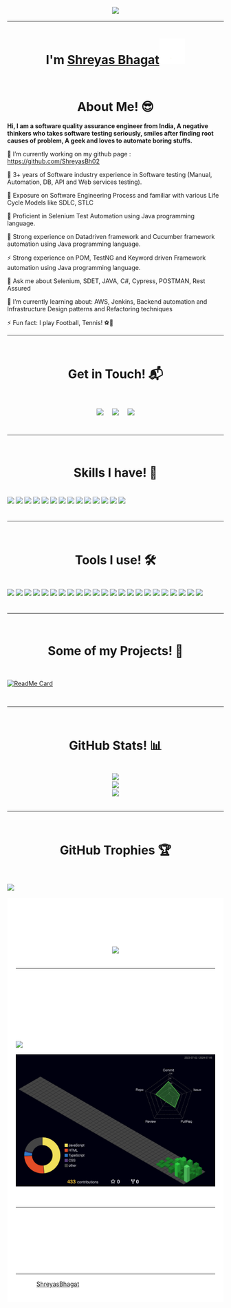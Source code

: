 <p align="center">
  <img src="https://miro.medium.com/max/2048/1*OohqW5DGh9CQS4hLY5FXzA.png" height="230"/>
</p>
<hr>
<h1 align="center">I'm <a href="https://github.com/ShreyasBh02">Shreyas Bhagat<a><img src="https://github.com/Kathryn-Jie/Kathryn-Jie/blob/main/wave.gif" width="60px"/></h1>
<Br>
  
<h1 align="center">About Me! 😎</h1>


**Hi, I am a software quality assurance engineer from India, A negative thinkers who takes software testing seriously, smiles after finding root causes of problem, A geek and loves to automate boring stuffs.**


🔭 I’m currently working on my github page : https://github.com/ShreyasBh02

🔭 3+ years of Software industry experience in Software testing (Manual, Automation, DB, API and Web services testing).

🌱 Exposure on Software Engineering Process and familiar with various Life Cycle Models like SDLC, STLC

👯 Proficient in Selenium Test Automation using Java programming language.

🥅 Strong experience on Datadriven framework and Cucumber framework automation using Java programming language.

⚡ Strong experience on POM, TestNG and Keyword driven Framework automation using Java programming language.

💬 Ask me about Selenium, SDET, JAVA, C#, Cypress, POSTMAN, Rest Assured

🌱 I’m currently learning about:
    AWS, Jenkins, Backend automation and Infrastructure Design patterns and Refactoring techniques

⚡  Fun fact: I play Football, Tennis! ⚽🎾
  
<hr>
<Br>
<h1 align="center">Get in Touch! 📬</h1>
<Br>
<p align="center">
<a href="https://www.linkedin.com/in/shreyas-bhagat-63b994155/" target="blank"><img align="center" src="https://img.shields.io/badge/Shreyas Bhagat-0077B5?style=for-the-badge&logo=linkedin&logoColor=white" /></a> &nbsp;&nbsp;&nbsp;  <a href="mailto:shreyasbhagat98@gmail.com" target="blank"><img align="center" src="https://img.shields.io/badge/Shreyas Bhagat-D14836?style=for-the-badge&logo=gmail&logoColor=white" /></a>    &nbsp;&nbsp;&nbsp;       <a href="https://github.com/ShreyasBh02" target="blank"><img align="center" src="https://img.shields.io/badge/Shreyas-100000?style=for-the-badge&logo=github&logoColor=white" /></a>
</p>
  
<Br>
<hr>
<Br>
<h1 align="center">Skills I have! 🧩</h1>
<Br>

<div style="line-height: 2;">
  <img src="https://img.shields.io/badge/%20Automation%20Testing-brightgreen?style=for-the-badge" style="height: 30px;"> 
  <img src="https://img.shields.io/badge/Manual%20Testing-blue?style=for-the-badge" style="height: 30px;"> 
  <img src="https://img.shields.io/badge/API%20Testing-red?style=for-the-badge" style="height: 30px;"> 
  <img src="https://img.shields.io/badge/Web%20Services%20Testing-orange?style=for-the-badge" style="height: 30px;">
  <img src="https://img.shields.io/badge/Database%20Testing-yellow?style=for-the-badge" style="height: 30px;">
  <img src="https://img.shields.io/badge/Performance%20Testing-lightgrey?style=for-the-badge" style="height: 30px;">
  <img src="https://img.shields.io/badge/Load%20Testing-lightblue?style=for-the-badge" style="height: 30px;">
  <img src="https://img.shields.io/badge/Functional%20Testing-brightgreen?style=for-the-badge" style="height: 30px;">
  <img src="https://img.shields.io/badge/Regression%20Testing-blue?style=for-the-badge" style="height: 30px;">
  <img src="https://img.shields.io/badge/Smoke%20Testing-red?style=for-the-badge" style="height: 30px;">
  <img src="https://img.shields.io/badge/Unit%20Testing-orange?style=for-the-badge" style="height: 30px;">
  <img src="https://img.shields.io/badge/Integration%20Testing-yellow?style=for-the-badge" style="height: 30px;">
  <img src="https://img.shields.io/badge/Agile%20Testing-lightgrey?style=for-the-badge" style="height: 30px;">
  <img src="https://img.shields.io/badge/C%23-239120?style=for-the-badge&logo=csharp&logoColor=white&color=4A4A4A" style="height: 30px;"> <!-- Metallic matte color -->
</div>



<Br>
<hr>
<Br>
<h1 align="center">Tools I use! 🛠️</h1>
<Br>

<div style="line-height: 2;">
  <img src="https://img.shields.io/badge/Selenium-43B02A?style=for-the-badge&logo=selenium&logoColor=white" style="height: 30px;">
  <img src="https://img.shields.io/badge/JIRA-0052CC?style=for-the-badge&logo=jira&logoColor=white" style="height: 30px;">
  <img src="https://img.shields.io/badge/Cypress-17202C?style=for-the-badge&logo=cypress&logoColor=white" style="height: 30px;">
  <img src="https://img.shields.io/badge/Appium-1A73E8?style=for-the-badge&logo=appium&logoColor=white" style="height: 30px;">
  <img src="https://img.shields.io/badge/JMeter-D22128?style=for-the-badge&logo=apache&logoColor=white" style="height: 30px;">
  <img src="https://img.shields.io/badge/SoapUI-6DB33F?style=for-the-badge&logo=soapui&logoColor=white" style="height: 30px;">
  <img src="https://img.shields.io/badge/GitHub-181717?style=for-the-badge&logo=github&logoColor=white" style="height: 30px;">
  <img src="https://img.shields.io/badge/Java-007396?style=for-the-badge&logo=java&logoColor=white" style="height: 30px;">
  <img src="https://img.shields.io/badge/SQL-4479A1?style=for-the-badge&logo=postgresql&logoColor=white" style="height: 30px;">
  <img src="https://img.shields.io/badge/Postman-FF6C37?style=for-the-badge&logo=postman&logoColor=white" style="height: 30px;">
  <img src="https://img.shields.io/badge/Jenkins-D24939?style=for-the-badge&logo=jenkins&logoColor=white" style="height: 30px;">
  <img src="https://img.shields.io/badge/Docker-2496ED?style=for-the-badge&logo=docker&logoColor=white" style="height: 30px;">
  <img src="https://img.shields.io/badge/Kubernetes-326CE5?style=for-the-badge&logo=kubernetes&logoColor=white" style="height: 30px;">
  <img src="https://img.shields.io/badge/JUnit-25A162?style=for-the-badge&logo=junit5&logoColor=white" style="height: 30px;">
  <img src="https://img.shields.io/badge/TestNG-FF5733?style=for-the-badge&logo=testng&logoColor=white" style="height: 30px;">
  <img src="https://img.shields.io/badge/Microsoft%20TFS-0078D7?style=for-the-badge&logo=azure-devops&logoColor=white" style="height: 30px;">
  <img src="https://img.shields.io/badge/C%23-239120?style=for-the-badge&logo=c-sharp&logoColor=white" style="height: 30px;">
  <img src="https://img.shields.io/badge/MySQL-4479A1?style=for-the-badge&logo=mysql&logoColor=white" style="height: 30px;">
  <img src="https://img.shields.io/badge/Microsoft%20SSMS-CC2927?style=for-the-badge&logo=microsoft-sql-server&logoColor=white" style="height: 30px;">
  <img src="https://img.shields.io/badge/Rest%20Assured-lightblue?style=for-the-badge&logo=swagger" style="height: 30px;">
  <img src="https://img.shields.io/badge/Jenkins-D24939?style=for-the-badge&logo=jenkins&logoColor=white" style="height: 30px;">
  <img src="https://img.shields.io/badge/Eclipse-2C2255?style=for-the-badge&logo=eclipse&logoColor=white" style="height: 30px;">
  <img src="https://img.shields.io/badge/Visual_Studio-5C2D91?style=for-the-badge&logo=visual%20studio&logoColor=white" style="height: 30px;">
</div>



<Br>
<hr>
<Br>
<h1 align="center">Some of my Projects! 🎨</h1>
<Br>
  
[![ReadMe Card](https://github-readme-stats.vercel.app/api/pin/?username=ShreyasBh02&repo=OpenCart-Manual-Project)](https://github.com/ShreyasBh02/OpenCart-Manual-Project)



<Br>
<hr>
<Br>
<h1 align="center">GitHub Stats! 📊</h1>
<Br>

<div align="center">
  <img src="https://github-readme-stats.vercel.app/api?username=ShreyasBh02&theme=radical&hide_border=false&include_all_commits=false&count_private=false" />
  <br/>
  <img src="https://github-readme-streak-stats.herokuapp.com/?user=ShreyasBh02&theme=radical&hide_border=false" />
  <br/>
  <img src="https://github-readme-stats.vercel.app/api/top-langs/?username=ShreyasBh02&theme=radical&hide_border=false&include_all_commits=false&count_private=false&layout=compact" />
</div>

<Br>
<hr>
<Br>
<h1 align="center">GitHub Trophies 🏆</h1>
<Br>

![](https://github-profile-trophy.vercel.app/?username=ShreyasBh02&theme=discord&no-frame=false&no-bg=false&margin-w=4)

<div style="background-color: #ffffff; color: #ffffff; padding: 20px;">
    <div align="center">
        <h1>My Motto 🔥</h1>
    </div>
   
   <div style="text-align: center;">
    <div style="display: inline-block;">
        <img src="https://readme-typing-svg.herokuapp.com?font=Soucre+Code+Pro&duration=1700&color=12263A&background=ffffff&multiline=true&width=650&height=220&lines=while(true);..+brain.init();..+if(+world.contains(open_source));....++s+%3D+open_source.login(ShreyasBh02);....+s.explore();....+s.learn();....+s.contribute()" style="max-width: 100%; height: auto;">
    </div>
</div>

<Br>
<hr>
<Br>
<h1 align="center">Activity Graph 📈</h1>
<Br>


![Shreyas's github activity graph](https://github-readme-activity-graph.vercel.app/graph?username=ShreyasBh02&bg_color=242938&color=C2C2C2&line=2E91F7&point=00FFFF&area=true&area_color=7393B3&radius=10&hide_border=false)



![](./profile-3d-contrib/profile-night-green.svg)


  
<Br>
<hr>
<Br>
<h1 align="center">Thank You! 🤵 </h1>
<Br>








------
  
Credit: [ShreyasBhagat](https://github.com/ShreyasBh02)
Last Edited on: 22/06/2021

